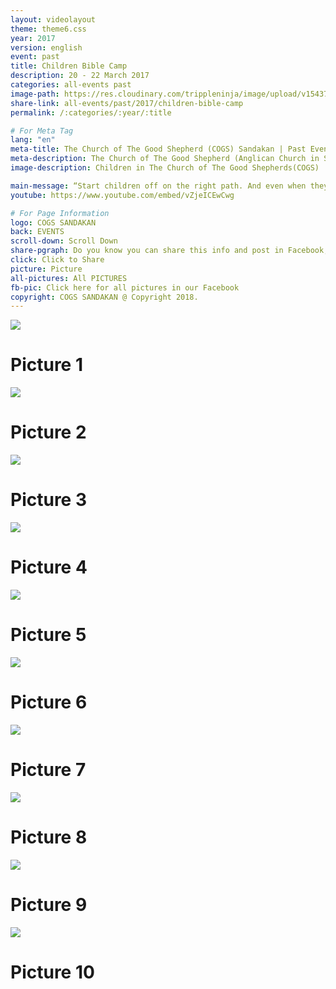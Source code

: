 ```yaml
---
layout: videolayout
theme: theme6.css
year: 2017
version: english
event: past
title: Children Bible Camp
description: 20 - 22 March 2017
categories: all-events past
image-path: https://res.cloudinary.com/trippleninja/image/upload/v1543756390/COGS%20Children/ChildrenBibleCamp.jpg
share-link: all-events/past/2017/children-bible-camp
permalink: /:categories/:year/:title 

# For Meta Tag
lang: "en"
meta-title: The Church of The Good Shepherd (COGS) Sandakan | Past Event - Children Bible Camp March 2017
meta-description: The Church of The Good Shepherd (Anglican Church in Sandakan) | Past Event - A Children Bible Camp organized in COGS Sandakan on March 2017
image-description: Children in The Church of The Good Shepherds(COGS)

main-message: “Start children off on the right path. And even when they are old, they will not turn away from it."<br>Proverbs 22:6
youtube: https://www.youtube.com/embed/vZjeICEwCwg

# For Page Information
logo: COGS SANDAKAN
back: EVENTS
scroll-down: Scroll Down
share-pgraph: Do you know you can share this info and post in Facebook, Twitter, GooglePlus and even Whatsapp group? Just click below button and choose the right social media to share!
click: Click to Share
picture: Picture
all-pictures: All PICTURES
fb-pic: Click here for all pictures in our Facebook
copyright: COGS SANDAKAN @ Copyright 2018.
---
```


<div class="slide active"><img src="http://res.cloudinary.com/trippleninja/image/upload/v1507730432/Children%20Bible%20Camp%2017/camp27.jpg">
    <div class="pic-container">
        <h1 class="slide-heading">
            Picture 1
        </h1>
    </div>
</div>
<div class="slide pic2"><img src="http://res.cloudinary.com/trippleninja/image/upload/v1507730375/Children%20Bible%20Camp%2017/camp16.jpg">
    <div class="pic-container">
        <h1 class="slide-heading">
            Picture 2
        </h1>
    </div>
</div>
<div class="slide pic3"><img src="http://res.cloudinary.com/trippleninja/image/upload/v1507730389/Children%20Bible%20Camp%2017/camp41.jpg">
    <div class="pic-container">
        <h1 class="slide-heading">
            Picture 3
        </h1>
    </div>
</div>
<div class="slide pic4"><img src="http://res.cloudinary.com/trippleninja/image/upload/v1507730443/Children%20Bible%20Camp%2017/camp3.jpg">
    <div class="pic-container">
        <h1 class="slide-heading">
            Picture 4
        </h1>
    </div>
</div>
<div class="slide pic5"><img src="http://res.cloudinary.com/trippleninja/image/upload/v1507730439/Children%20Bible%20Camp%2017/camp29.jpg">
    <div class="pic-container">
        <h1 class="slide-heading">
            Picture 5
        </h1>
    </div>
</div>
<div class="slide pic6"><img src="http://res.cloudinary.com/trippleninja/image/upload/v1507730364/Children%20Bible%20Camp%2017/camp35.jpg">
    <div class="pic-container">
        <h1 class="slide-heading">
            Picture 6
        </h1>
    </div>
</div>
<div class="slide pic7"><img src="http://res.cloudinary.com/trippleninja/image/upload/v1507730359/Children%20Bible%20Camp%2017/camp34.jpg">
    <div class="pic-container">
        <h1 class="slide-heading">
            Picture 7
        </h1>
    </div>
</div>
<div class="slide pic8"><img src="http://res.cloudinary.com/trippleninja/image/upload/v1507730393/Children%20Bible%20Camp%2017/camp40.jpg">
    <div class="pic-container">
        <h1 class="slide-heading">
            Picture 8
        </h1>
    </div>
</div>
<div class="slide pic9"><img src="http://res.cloudinary.com/trippleninja/image/upload/v1507730428/Children%20Bible%20Camp%2017/camp45.jpg">
    <div class="pic-container">
        <h1 class="slide-heading">
            Picture 9
        </h1>
    </div>
</div>
<div class="slide pic10"><img src="http://res.cloudinary.com/trippleninja/image/upload/v1507730362/Children%20Bible%20Camp%2017/camp1.jpg">
    <div class="pic-container">
        <h1 class="slide-heading">
            Picture 10
        </h1>
    </div>
</div>
